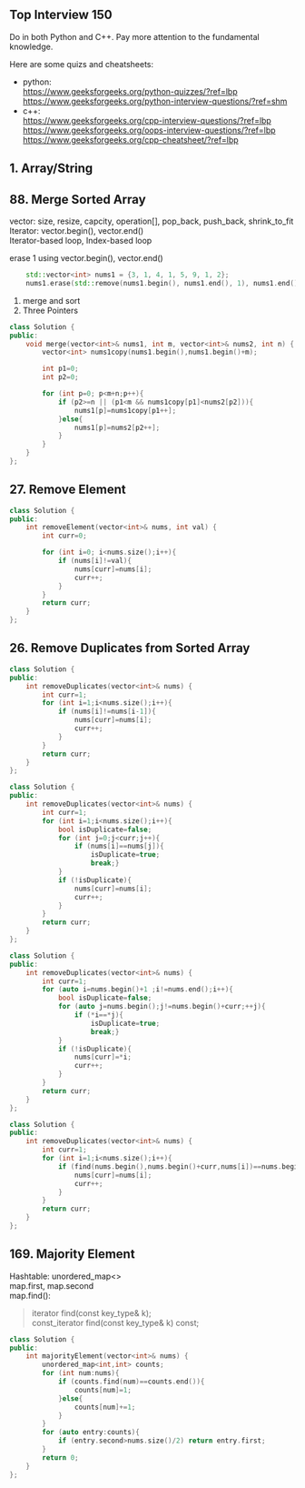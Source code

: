 ## Top Interview 150

Do in both Python and C++. Pay more attention to the fundamental knowledge. 

Here are some quizs and cheatsheets:
- python:\
https://www.geeksforgeeks.org/python-quizzes/?ref=lbp \
https://www.geeksforgeeks.org/python-interview-questions/?ref=shm
- c++:\
https://www.geeksforgeeks.org/cpp-interview-questions/?ref=lbp \
https://www.geeksforgeeks.org/oops-interview-questions/?ref=lbp \
https://www.geeksforgeeks.org/cpp-cheatsheet/?ref=lbp

## 1. Array/String
## 88. Merge Sorted Array
vector: size, resize, capcity, operation[], pop_back, push_back, shrink_to_fit\
Iterator: vector.begin(), vector.end()\
Iterator-based loop, Index-based loop

erase 1 using vector.begin(), vector.end()
```c++
    std::vector<int> nums1 = {3, 1, 4, 1, 5, 9, 1, 2};
    nums1.erase(std::remove(nums1.begin(), nums1.end(), 1), nums1.end());
```
1. merge and sort
2. Three Pointers
```c++
class Solution {
public:
    void merge(vector<int>& nums1, int m, vector<int>& nums2, int n) {
        vector<int> nums1copy(nums1.begin(),nums1.begin()+m);

        int p1=0;
        int p2=0;

        for (int p=0; p<m+n;p++){
            if (p2>=n || (p1<m && nums1copy[p1]<nums2[p2])){
                nums1[p]=nums1copy[p1++];
            }else{
                nums1[p]=nums2[p2++];
            }
        }
    }
};
```
## 27. Remove Element
```c++
class Solution {
public:
    int removeElement(vector<int>& nums, int val) {
        int curr=0;

        for (int i=0; i<nums.size();i++){
            if (nums[i]!=val){
                nums[curr]=nums[i];
                curr++;
            }
        }
        return curr;
    }
};
```

## 26. Remove Duplicates from Sorted Array
```c++
class Solution {
public:
    int removeDuplicates(vector<int>& nums) {
        int curr=1;
        for (int i=1;i<nums.size();i++){
            if (nums[i]!=nums[i-1]){
                nums[curr]=nums[i];
                curr++;
            }
        }
        return curr;
    }
};
```
```c++
class Solution {
public:
    int removeDuplicates(vector<int>& nums) {
        int curr=1;
        for (int i=1;i<nums.size();i++){
            bool isDuplicate=false;
            for (int j=0;j<curr;j++){
                if (nums[i]==nums[j]){
                    isDuplicate=true;
                    break;}
            }
            if (!isDuplicate){
                nums[curr]=nums[i];
                curr++;
            }
        }
        return curr;
    }
};
```
```c++
class Solution {
public:
    int removeDuplicates(vector<int>& nums) {
        int curr=1;
        for (auto i=nums.begin()+1 ;i!=nums.end();i++){
            bool isDuplicate=false;
            for (auto j=nums.begin();j!=nums.begin()+curr;++j){
                if (*i==*j){
                    isDuplicate=true;
                    break;}
            }
            if (!isDuplicate){
                nums[curr]=*i;
                curr++;
            }
        }
        return curr;
    }
};
```
```c++
class Solution {
public:
    int removeDuplicates(vector<int>& nums) {
        int curr=1;
        for (int i=1;i<nums.size();i++){
            if (find(nums.begin(),nums.begin()+curr,nums[i])==nums.begin()+curr){
                nums[curr]=nums[i];
                curr++;
            }
        }
        return curr;
    }
};
```

## 169. Majority Element
Hashtable: unordered_map<> \
map.first, map.second\
map.find():
> iterator find(const key_type& k);\
> const_iterator find(const key_type& k) const;

```c++
class Solution {
public:
    int majorityElement(vector<int>& nums) {
        unordered_map<int,int> counts;
        for (int num:nums){
            if (counts.find(num)==counts.end()){
                counts[num]=1;
            }else{
                counts[num]+=1;
            }
        }
        for (auto entry:counts){
            if (entry.second>nums.size()/2) return entry.first;
        }
        return 0;
    }
};
```


